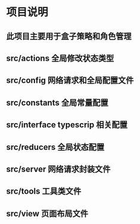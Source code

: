 # 项目说明

## 此项目主要用于盒子策略和角色管理

## src/actions 全局修改状态类型

## src/config 网络请求和全局配置文件

## src/constants 全局常量配置

## src/interface typescrip 相关配置

## src/reducers 全局状态配置

## src/server 网络请求封装文件

## src/tools 工具类文件

## src/view 页面布局文件

